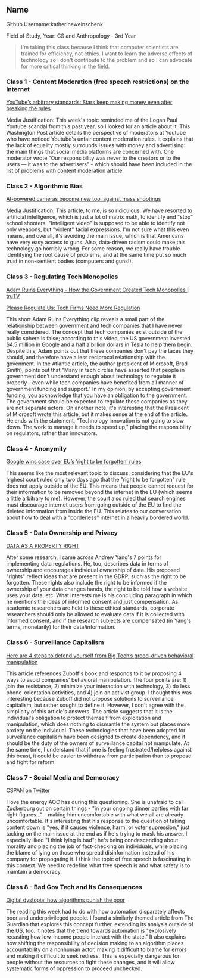 ## Name
Github Username:katherineweinschenk

Field of Study, Year: CS and Anthropology - 3rd Year

> I'm taking this class because I think that computer scientists are trained for efficiency, not ethics. I want to learn the adverse effects of technology so I don't contribute to the problem and so I can advocate for more critical thinking in the field.


### Class 1 - Content Moderation (free speech restrictions) on the Internet

[YouTube’s arbitrary standards: Stars keep making money even after breaking the rules](https://www.washingtonpost.com/technology/2019/08/09/youtubes-arbitrary-standards-stars-keep-making-money-even-after-breaking-rules/?noredirect=on)

Media Justification: This week's topic reminded me of the Logan Paul Youtube scandal from this past year, so I looked for an article about it. This Washington Post article details the perspective of moderators at Youtube who have noticed Youtube's unfair content moderation rules. It explains that the lack of equality mostly surrounds issues with money and advertising: the main things that social media platforms are concerned with. One moderator wrote “Our responsibility was never to the creators or to the users — it was to the advertisers" - which should have been included in the list of problems with content moderation article. 

### Class 2 - Algorithmic Bias

[AI-powered cameras become new tool against mass shootings](https://www.latimes.com/business/story/2019-09-04/ai-powered-cameras-become-new-tool-against-mass-shootings)

Media Justification: This article, to me, is so ridiculous. We have resorted to artificial intelligence, which is just a lot of matrix math, to identify and "stop" school shooters. "Intelligent video" is supposed to be able to identify not only weapons, but "violent" facial expressions. I'm not sure what this even means, and overall, it's avoiding the main issue, which is that Americans have very easy access to guns. Also, data-driven racism could make this technology go horribly wrong. For some reason, we really have trouble identifying the root cause of problems, and at the same time put so much trust in non-sentient bodies (computers and guns!).

### Class 3 - Regulating Tech Monopolies

[Adam Ruins Everything - How the Government Created Tech Monopolies | truTV](https://www.youtube.com/watch?v=mid1VvK9Xpgs)

[Please Regulate Us: Tech Firms Need More Regulation](https://www.theatlantic.com/ideas/archive/2019/09/please-regulate-us/597613/)

This short Adam Ruins Everything clip reveals a small part of the relationship between government and tech companies that I have never really considered. The concept that tech companies exist outside of the public sphere is false; according to this video, the US government invested $4.5 million in Google and a half a billion dollars in Tesla to help them begin. Despite this, Adam points out that these companies don't pay the taxes they should, and therefore have a less reciprocal relationship with the govenment. In the Atlantic article, the author (president of Microsoft, Brad Smith), points out that "Many in tech circles have asserted that people in government don’t understand enough about technology to regulate it properly—even while tech companies have benefited from all manner of government funding and support." In my opinion, by accepting government funding, you acknowledge that you have an obligation to the government. The government should be expected to regulate these companies as they are not separate actors. On another note, it's interesting that the President of Microsoft wrote this article, but it makes sense at the end of the article. He ends with the statement, "Technology innovation is not going to slow down. The work to manage it needs to speed up," placing the responsibility on regulators, rather than innovators.

### Class 4 - Anonymity 

[Google wins case over EU’s ‘right to be forgotten’ rules](https://www.washingtonpost.com/world/europe/eu-top-court-rules-in-favor-of-google-on-search-engine-issue/2019/09/24/aeb78c9e-dea4-11e9-be7f-4cc85017c36f_story.html)

This seems like the most relevant topic to discuss, considering that the EU's highest court ruled only two days ago that the "right to be forgotten" rule does not apply outside of the EU. This means that people cannot request for their information to be removed beyond the internet in the EU (which seems a little arbitrary to me). However, the court also ruled that search engines must discourage internet users from going outside of the EU to find the deleted information from inside the EU. This relates to our conversation about how to deal with a "borderless" internet in a heavily bordered world. 



### Class 5 - Data Ownership and Privacy

[DATA AS A PROPERTY RIGHT](https://www.yang2020.com/policies/data-property-right/)

After some research, I came across Andrew Yang's 7 points for implementing data regulations. He, too, describes data in terms of ownership and encourages individual ownership of data. His proposed "rights" reflect ideas that are present in the GDRP, such as the right to be forgotten. These rights also include the right to be informed if the ownership of your data changes hands, the right to be told how a website uses your data, etc. What interests me is his concluding paragraph in which he mentions the ideas of informed consent and just compensation. As academic researchers are held to these ethical standards, corporate researchers should only be allowed to evaluate data if it is collected with informed consent, and if the research subjects are compensated (in Yang's terms, monetarily) for their data/information.

### Class 6 - Surveillance Capitalism

[Here are 4 steps to defend yourself from Big Tech’s greed-driven behavioral manipulation](https://www.alternet.org/2019/09/here-are-4-steps-to-defend-yourself-from-big-techs-greed-driven-behavioral-manipulation/)

This article references Zuboff's book and responds to it by proposing 4 ways to avoid companies' behavioral manipulation. The four points are: 1) join the resistance, 2) minimize your interaction with technology, 3) do less phone-orientation activities, and 4) join an activist group. I thought this was interesting because Zuboff did not propose solutions to surveillance capitalism, but rather sought to define it. However, I don't agree with the simplicity of this article's answers. The article suggests that it is the individual's obligation to protect themself from exploitation and manipulation, which does nothing to dismantle the system but places more anxiety on the individual. These technologies that have been adopted for surveillance capitalism have been designed to create dependency, and it should be the duty of the owners of surveillance capital not manipulate. At the same time, I understand that if one is feeling frustrated/helpless against this beast, it could be easier to withdraw from participation than to propose and fight for reform.



### Class 7 - Social Media and Democracy

[CSPAN on Twitter](https://twitter.com/cspan/status/1187098428737753091?s=20)

I love the energy AOC has during this questioning. She is unafraid to call Zuckerburg out on certain things - "in your ongoing dinner parties with far right figures..." - making him uncomfortable with what we all are already uncomfortable. It's interesting that his response to the question of taking content down is "yes, if it causes violence, harm, or voter supression," just tacking on the main issue at the end as if he's trying to mask his answer. I especially liked "I think lying is bad"; he's being condescending about morality and placing the job of fact-checking on individuals, while placing the blame of lying on those who spread disinformation instead of his company for propogating it. I think the topic of free speech is fascinating in this context. We need to redefine what free speech is and what safety is to maintain a democracy.


### Class 8 - Bad Gov Tech and Its Consequences

[Digital dystopia: how algorithms punish the poor ](https://www.theguardian.com/technology/2019/oct/14/automating-poverty-algorithms-punish-poor)

The reading this week had to do with how automation disparately affects poor and underprivileged people. I found a similarly themed article from The Guardian that explores this concept further, extending its analysis outside of the US, too. It notes that the trend towards automation is "explosively recasting how low-income people interact with the state." It also explains how shifting the responsibility of decision making to an algorithm places accountability on a nonhuman actor, making it difficult to blame for errors and making it difficult to seek redress. This is especially dangerous for people without the resources to fight these changes, and it will allow systematic forms of oppression to proceed unchecked. 

